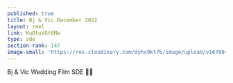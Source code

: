 ```yaml
---
published: true
title: Bj & Vic December 2022
layout: reel
link: KuQtuVGt6Mw
type: sde
section-rank: 147
image-small: 'https://res.cloudinary.com/dyhs9kt7b/image/upload/v1670847035/BJ.jpg'
---
```

Bj & Vic Wedding Film SDE 💖✨